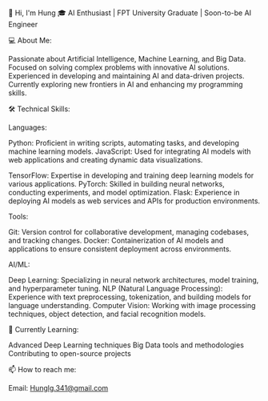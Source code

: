 👋 Hi, I'm Hung
🎓 AI Enthusiast | FPT University Graduate | Soon-to-be AI Engineer

💻 About Me:

Passionate about Artificial Intelligence, Machine Learning, and Big Data.
Focused on solving complex problems with innovative AI solutions.
Experienced in developing and maintaining AI and data-driven projects.
Currently exploring new frontiers in AI and enhancing my programming skills.

🛠️ Technical Skills:

Languages:

  Python: Proficient in writing scripts, automating tasks, and developing machine learning models.
  JavaScript: Used for integrating AI models with web applications and creating dynamic data visualizations.

  TensorFlow: Expertise in developing and training deep learning models for various applications.
  PyTorch: Skilled in building neural networks, conducting experiments, and model optimization.
  Flask: Experience in deploying AI models as web services and APIs for production environments.

Tools:

  Git: Version control for collaborative development, managing codebases, and tracking changes.
  Docker: Containerization of AI models and applications to ensure consistent deployment across environments.

AI/ML:

  Deep Learning: Specializing in neural network architectures, model training, and hyperparameter tuning.
  NLP (Natural Language Processing): Experience with text preprocessing, tokenization, and building models for language understanding.
  Computer Vision: Working with image processing techniques, object detection, and facial recognition models.
  
🌱 Currently Learning:

Advanced Deep Learning techniques
Big Data tools and methodologies
Contributing to open-source projects

📫 How to reach me:

Email: Hunglg.341@gmail.com

<!---
Hung-341/Hung-341 is a ✨ special ✨ repository because its `README.md` (this file) appears on your GitHub profile.
You can click the Preview link to take a look at your changes.
--->
